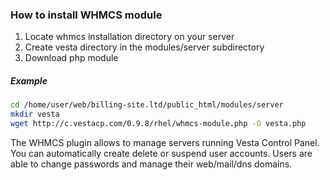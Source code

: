 ### How to install WHMCS module

1. Locate whmcs installation directory on your server
2. Create vesta directory in the modules/server subdirectory
3. Download php module

##### Example

``` bash
cd /home/user/web/billing-site.ltd/public_html/modules/server
mkdir vesta
wget http://c.vestacp.com/0.9.8/rhel/whmcs-module.php -O vesta.php
```
The WHMCS plugin allows to manage servers running Vesta Control Panel. You can automatically create delete or suspend user accounts. Users are able to change passwords and manage their web/mail/dns domains.
